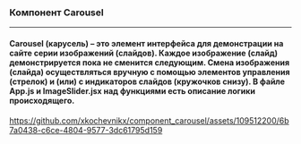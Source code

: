 ### Компонент Carousel 
---
 
#### Carousel (карусель) – это элемент интерфейса для демонстрации на сайте серии изображений (слайдов). Каждое изображение (слайд) демонстрируется пока не сменится следующим. Смена изображения (слайда) осуществляться вручную с помощью элементов управления (стрелок) и (или) с индикаторов слайдов (кружочков снизу). В файле App.js и ImageSlider.jsx над функциями есть описание логики происходящего. 

https://github.com/xkochevnikx/component_carousel/assets/109512200/6b7a0438-c6ce-4804-9577-3dc61795d159

